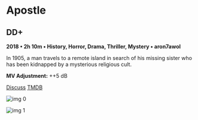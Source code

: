 # Apostle

## DD+

**2018 • 2h 10m • History, Horror, Drama, Thriller, Mystery • aron7awol**

In 1905, a man travels to a remote island in search of his missing sister who has been kidnapped by a mysterious religious cult.

**MV Adjustment:** ++5 dB

[Discuss](https://www.avsforum.com/threads/bass-eq-for-filtered-movies.2995212/post-58190490)  [TMDB](424121)

![img 0](https://i.imgur.com/Tduk1u8.jpg)

![img 1](https://i.imgur.com/skU4Ens.png)

